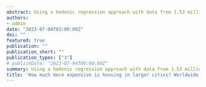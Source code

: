 ```yaml
---
abstract: Using a hedonic regression approach with data from 1.53 million Airbnb properties, I estimate the price of a representative short-term rental property at the center of 734 cities worldwide. The estimated rental prices provide an internationally standardized proxy for housing costs. Rental prices computed in this way are found to be highest in Amsterdam, London, New York, and San Francisco. I use these standardized rental price estimates to compute the elasticity of housing costs with respect to city size. My preferred specification shows an elasticity of 0.16, statistically significant at the 1\% level. However, there is considerable geographic heterogeneity. Housing costs increase more strongly in city size in the euro area and India than elsewhere. In contrast, I find them to decrease in city size in Mexico. I offer suggestive evidence that crime might explain this unusual result.
authors:
- admin
date: "2023-07-04T03:00:00Z"
doi: ""
featured: true
publication: ""
publication_short: ""
publication_types: ["3"]
# publishDate: "2023-07-04T00:00:00Z"
summary: Using a hedonic regression approach with data from 1.53 million Airbnb properties, I estimate the price of a representative short-term rental property at the center of 734 cities worldwide. The estimated rental prices provide an internationally standardized proxy for housing costs. Rental prices computed in this way are found to be highest in Amsterdam, London, New York, and San Francisco. I use these standardized rental price estimates to compute the elasticity of housing costs with respect to city size. My preferred specification shows an elasticity of 0.16, statistically significant at the 1\% level. However, there is considerable geographic heterogeneity. Housing costs increase more strongly in city size in the euro area and India than elsewhere. In contrast, I find them to decrease in city size in Mexico. I offer suggestive evidence that crime might explain this unusual result.
title: 'How much more expensive is housing in larger cities? Worldwide evidence from Airbnb'
---
```


